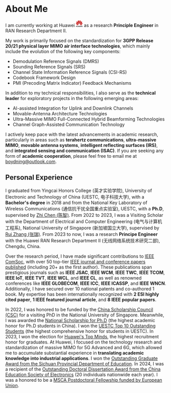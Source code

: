 # **About Me** 

I am currently working at Huawei <img src='./images/huawei.png' style='width: 1.5em;'> as a research **Principle Engineer** in RAN Research Department II. 

My work is primarily focused on the standardization for **3GPP Release 20/21 physical layer MIMO air interface technologies**, which mainly include the evolution of the following key components:

- Demodulation Reference Signals (DMRS)
- Sounding Reference Signals (SRS)
- Channel State Information Reference Signals (CSI-RS)
- Codebook Framework Design
- PMI (Precoding Matrix Indicator) Feedback Mechanisms

In addition to my technical responsibilities, I also serve as the **technical leader** for exploratory projects in the following emerging areas:

- AI-assisted Integration for Uplink and Downlink Channels
- Movable-Antenna Architecture Technologies
- Ultra-Massive MIMO Full-Connected Hybrid Beamforming Technologies
- Channel Graph-Assisted Communication Technology

I actively keep pace with the latest advancements in academic research, particularly in areas such as **terahertz communications**, **ultra-massive MIMO**, **movable antenna systems**, **intelligent reflecting surfaces (IRS)**, and **integrated sensing and communication (ISAC)**. If you are seeking any form of **academic cooperation**, please feel free to email me at [boydning@outlook.com](mailto:boydning@outlook.com). 

## **Personal Experience**

I graduated from Yingcai Honors College (英才实验学院), University of Electronic and Technology of China (UESTC, 电子科技大学), with a **Bachelor's degree** in 2018 and from the National Key Laboratory of Wireless Communications (通信抗干扰全国重点实验室), UESTC, with a **Ph.D**, supervised by [Zhi Chen (陈智)](https://scholar.google.com.hk/citations?hl=en&user=wnGtLtsAAAAJ). From 2022 to 2023, I was a Visiting Scholar with the Department of Electrical and Computer Engineering (电气与计算机工程系), National University of Singapore (新加坡国立大学), supervised by [Rui Zhang (张瑞)](https://scholar.google.com.hk/citations?hl=en&user=yoJqPIkAAAAJ). From 2023 to now,  I was a research **Principe Engineer** with the Huawei RAN Research Department II (无线网络系统技术研究二部), Chengdu, China.

Over the research period, I have made significant contributions to [IEEE ComSoc](https://www.comsoc.org/), with over 50 top-tier [IEEE journal and conference papers published](https://ieeexplore.ieee.org/author/37086638264) (including 20+ as the first author). These publications span prestigious journals such as **IEEE JSAC**, **IEEE WCM**, **IEEE TWC**, **IEEE TCOM**, **IEEE IoT**, **IEEE TVT**, **IEEE WCL**, and **IEEE CL**, as well as renowned conferences like **IEEE GLOBECOM**, **IEEE ICC**, **IEEE ICASSP**, and **IEEE WNCN**. Additionally, I have secured over 10 national patents and co-authored 1 book. My expertise has been internationally recognized with **2 ESI highly cited paper**, **1 IEEE featured journal article**, and **8 IEEE popular papers**. 

In 2022, I was honored to be funded by the [China Scholarship Council (CSC)](https://www.chinesescholarshipcouncil.com/) for a visiting PhD in the National University of Singapore. Meanwhile, I was awarded the [National Scholarship for Ph.D](http://www.moe.gov.cn/jyb_xwfb/xw_zt/moe_357/jyzt_2015nztzl/2015_zt06/15zt06_gxzzzc/gxzz_yjs/201508/t20150810_199224.html) (the highest academic honor for Ph.D students in China). I won the [UESTC Top 10 Outstanding Students](https://baike.baidu.com/item/%E6%88%90%E7%94%B5%E6%9D%B0%E5%87%BA%E5%AD%A6%E7%94%9F/2717449) (the highest comprehensive honor for students in UESTC). In 2023, I won the election for [Huawei's Top Minds](https://career.huawei.com/reccampportal/portal5/topminds.html), the highest recruitment honor for graduates. At Huawei, I focused on the technology research and standardization of massive MIMO for 5G Advanced and 6G, which allowed me to accumulate substantial experience in **translating academic knowledge into industrial applications**. I won the [Outstanding Graduate Award from the Sichuan Provincial Department of Education](https://edu.sc.gov.cn/scedu/cjhfwjk/2023/3/3/cb2ff303cf1b474e86d4eeb460f87597.shtml). In 2024, I was a recipient of the [Outstanding Doctoral Dissertation Award from the China Education Society of Electronics](https://cese.xidian.edu.cn/info/1003/1495.htm) (20 individuals nationwide each year). I was a honored to be a [MSCA Postdoctoral Fellowship funded by European Union](https://marie-sklodowska-curie-actions.ec.europa.eu/actions/postdoctoral-fellowships).
